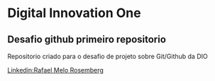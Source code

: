 # Digital Innovation One 
## Desafio github primeiro repositorio
Repositorio criado para o desafio de projeto sobre Git/Github da DIO

[Linkedin:Rafael Melo Rosemberg](https://www.linkedin.com/in/rafael-melo-020201198/)
